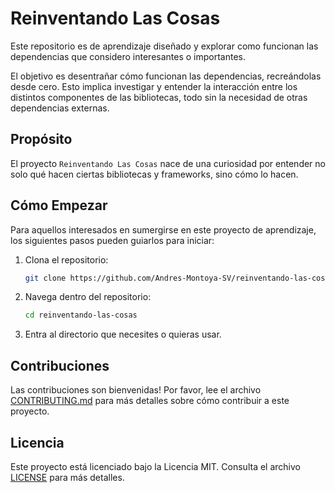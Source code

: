 # Reinventando Las Cosas

Este repositorio es de aprendizaje diseñado y explorar como funcionan las dependencias que considero interesantes o importantes.

El objetivo es desentrañar cómo funcionan las dependencias, recreándolas desde cero. Esto implica investigar y entender la interacción entre los distintos componentes de las bibliotecas, todo sin la necesidad de otras dependencias externas.

## Propósito

El proyecto `Reinventando Las Cosas` nace de una curiosidad por entender no solo qué hacen ciertas bibliotecas y frameworks, sino cómo lo hacen.

## Cómo Empezar

Para aquellos interesados en sumergirse en este proyecto de aprendizaje, los siguientes pasos pueden guiarlos para iniciar:

1. Clona el repositorio:
   ```bash
   git clone https://github.com/Andres-Montoya-SV/reinventando-las-cosas.git
   ```

2. Navega dentro del repositorio:
   ```bash
   cd reinventando-las-cosas
   ```

3. Entra al directorio que necesites o quieras usar.

## Contribuciones

Las contribuciones son bienvenidas! Por favor, lee el archivo [CONTRIBUTING.md](CONTRIBUTING.md) para más detalles sobre cómo contribuir a este proyecto.

## Licencia

Este proyecto está licenciado bajo la Licencia MIT. Consulta el archivo [LICENSE](LICENSE) para más detalles.